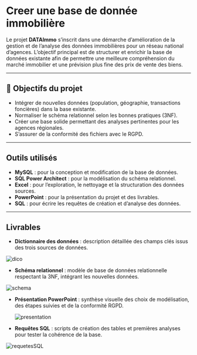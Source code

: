 # Creer une base de donnée immobilière

Le projet **DATAImmo** s’inscrit dans une démarche d’amélioration de la gestion et de l’analyse des données immobilières pour un réseau national d’agences. L’objectif principal est de structurer et enrichir la base de données existante afin de permettre une meilleure compréhension du marché immobilier et une prévision plus fine des prix de vente des biens.

---

## 🎯 Objectifs du projet

- Intégrer de nouvelles données (population, géographie, transactions foncières) dans la base existante.
- Normaliser le schéma relationnel selon les bonnes pratiques (3NF).
- Créer une base solide permettant des analyses pertinentes pour les agences régionales.
- S’assurer de la conformité des fichiers avec le RGPD.

---

##  Outils utilisés

- **MySQL** : pour la conception et modification de la base de données.
- **SQL Power Architect** : pour la modélisation du schéma relationnel.
- **Excel** : pour l’exploration, le nettoyage et la structuration des données sources.
- **PowerPoint** : pour la présentation du projet et des livrables.
- **SQL** : pour écrire les requêtes de création et d’analyse des données.

---

##  Livrables

- **Dictionnaire des données** : description détaillée des champs clés issus des trois sources de données.

![dico]()
  
- **Schéma relationnel** : modèle de base de données relationnelle respectant la 3NF, intégrant les nouvelles données.

![schema](https://github.com/Torkiell-Angoria/SQL-Cr-er-une-base-de-donn-e-immobili-re/blob/main/img/Sch%C3%A9ma%20capture.PNG)

- **Présentation PowerPoint** : synthèse visuelle des choix de modélisation, des étapes suivies et de la conformité RGPD.

  ![presentation]()
  
- **Requêtes SQL** : scripts de création des tables et premières analyses pour tester la cohérence de la base.

![requetesSQL]()
